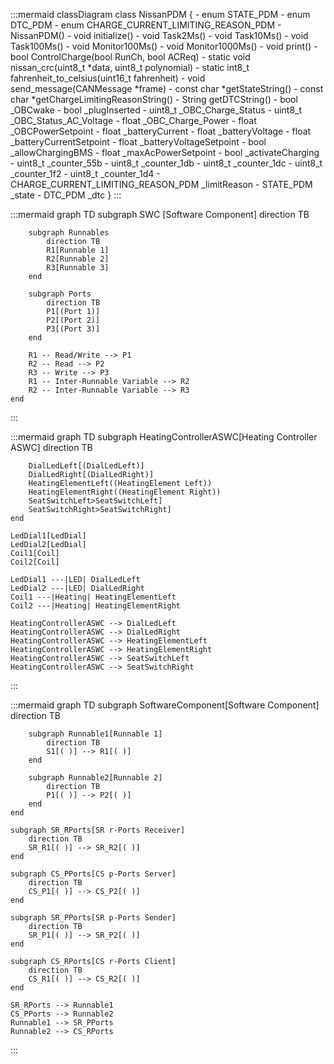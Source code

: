 :::mermaid
classDiagram
    class NissanPDM {
        - enum STATE_PDM
        - enum DTC_PDM
        - enum CHARGE_CURRENT_LIMITING_REASON_PDM
        - NissanPDM()
        - void initialize()
        - void Task2Ms()
        - void Task10Ms()
        - void Task100Ms()
        - void Monitor100Ms()
        - void Monitor1000Ms()
        - void print()
        - bool ControlCharge(bool RunCh, bool ACReq)
        - static void nissan_crc(uint8_t *data, uint8_t polynomial)
        - static int8_t fahrenheit_to_celsius(uint16_t fahrenheit)
        - void send_message(CANMessage *frame)
        - const char *getStateString()
        - const char *getChargeLimitingReasonString()
        - String getDTCString()
        - bool _OBCwake
        - bool _plugInserted
        - uint8_t _OBC_Charge_Status
        - uint8_t _OBC_Status_AC_Voltage
        - float _OBC_Charge_Power
        - float _OBCPowerSetpoint
        - float _batteryCurrent
        - float _batteryVoltage
        - float _batteryCurrentSetpoint
        - float _batteryVoltageSetpoint
        - bool _allowChargingBMS
        - float _maxAcPowerSetpoint
        - bool _activateCharging
        - uint8_t _counter_55b
        - uint8_t _counter_1db
        - uint8_t _counter_1dc
        - uint8_t _counter_1f2
        - uint8_t _counter_1d4
        - CHARGE_CURRENT_LIMITING_REASON_PDM _limitReason
        - STATE_PDM _state
        - DTC_PDM _dtc
    }
:::


:::mermaid
graph TD
    subgraph SWC [Software Component]
        direction TB

        subgraph Runnables
            direction TB
            R1[Runnable 1]
            R2[Runnable 2]
            R3[Runnable 3]
        end

        subgraph Ports
            direction TB
            P1[(Port 1)]
            P2[(Port 2)]
            P3[(Port 3)]
        end

        R1 -- Read/Write --> P1
        R2 -- Read --> P2
        R3 -- Write --> P3
        R1 -- Inter-Runnable Variable --> R2
        R2 -- Inter-Runnable Variable --> R3
    end
:::


:::mermaid
graph TD
    subgraph HeatingControllerASWC[Heating Controller ASWC]
        direction TB
        
        DialLedLeft[(DialLedLeft)]
        DialLedRight[(DialLedRight)]
        HeatingElementLeft((HeatingElement Left))
        HeatingElementRight((HeatingElement Right))
        SeatSwitchLeft>SeatSwitchLeft]
        SeatSwitchRight>SeatSwitchRight]
    end

    LedDial1[LedDial]
    LedDial2[LedDial]
    Coil1[Coil]
    Coil2[Coil]

    LedDial1 ---|LED| DialLedLeft
    LedDial2 ---|LED| DialLedRight
    Coil1 ---|Heating| HeatingElementLeft
    Coil2 ---|Heating| HeatingElementRight

    HeatingControllerASWC --> DialLedLeft
    HeatingControllerASWC --> DialLedRight
    HeatingControllerASWC --> HeatingElementLeft
    HeatingControllerASWC --> HeatingElementRight
    HeatingControllerASWC --> SeatSwitchLeft
    HeatingControllerASWC --> SeatSwitchRight

:::

:::mermaid
graph TD
    subgraph SoftwareComponent[Software Component]
        direction TB

        subgraph Runnable1[Runnable 1]
            direction TB
            S1[( )] --> R1[( )]
        end

        subgraph Runnable2[Runnable 2]
            direction TB
            P1[( )] --> P2[( )]
        end
    end

    subgraph SR_RPorts[SR r-Ports Receiver]
        direction TB
        SR_R1[( )] --> SR_R2[( )]
    end

    subgraph CS_PPorts[CS p-Ports Server]
        direction TB
        CS_P1[( )] --> CS_P2[( )]
    end

    subgraph SR_PPorts[SR p-Ports Sender]
        direction TB
        SR_P1[( )] --> SR_P2[( )]
    end

    subgraph CS_RPorts[CS r-Ports Client]
        direction TB
        CS_R1[( )] --> CS_R2[( )]
    end

    SR_RPorts --> Runnable1
    CS_PPorts --> Runnable2
    Runnable1 --> SR_PPorts
    Runnable2 --> CS_RPorts

:::